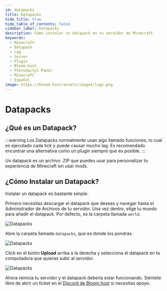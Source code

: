 ```yaml
---
id: datapacks
title: Datapacks
hide_title: true
hide_table_of_contents: false
sidebar_label: Datapacks
description: Cómo instalar un datapack en tu servidor de Minecraft.
keywords:
  - Minecraft
  - Datapack
  - Lag
  - Server
  - Plugin
  - Bloom.host
  - Pterodactyl Panel
  - Minecraft
  - Español
image: https://bloom.host/assets/images/logo.png
---
```

# Datapacks

## ¿Qué es un Datapack?
:::warning
Los Datapacks normalmente usan algo llamado funciones, lo cual es ejecutado cada tick y puede causar mucho lag. Es recomendado encontrar una alternativa como un plugin siempre que es posible.
:::

Un datapack es un archivo .ZIP que puedes usar para personalizar tu experiencia de Minecraft sin usar mods.

## ¿Cómo Instalar un Datapack?
Instalar un datapack es bastante simple:

Primero necesitas descargar el datapack que deseas y navegar hasta el Administrador de Archivos de tu servidor.
Una vez dentro, elige tu mundo para añadir el datapack. Por defecto, es la carpeta llamada `world`.

![Datapacks](../../../../static/img/datapacks/datapacks2.png)

Abre la carpeta llamada `datapacks`, que es donde los pondrás.

![Datapacks](../../../../static/img/datapacks/datapacks3.png)

Click en el botón **Upload** arriba a la derecha y selecciona el datapack en tu computadora que quieras subir al servidor.

![Datapacks](../../../../static/img/datapacks/datapacks4.png)

Ahora reinicia tu servidor y el datapack debería estar funcionando. Siéntete libre de abrir un ticket en el [Discord de Bloom.host](https://discord.gg/bloom) si necesitas apoyo.
